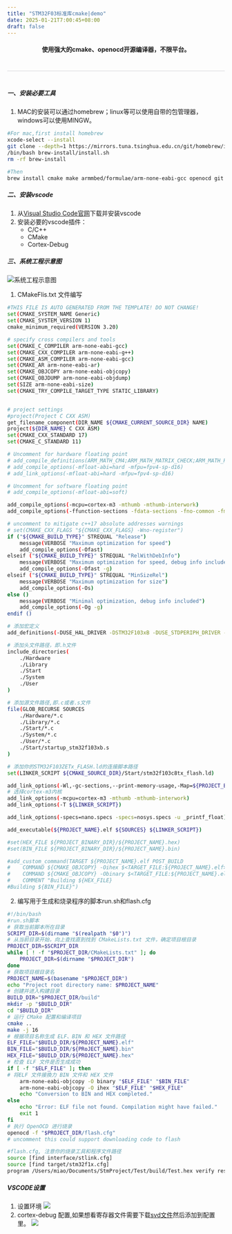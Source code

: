 ```yaml
---
title: "STM32F03标准库cmake|demo"
date: 2025-01-21T7:00:45+08:00
draft: false
---
```


<style>
.apple-divider {
    border: none;
    height: 1px;
    background: #d2d2d7;
    margin: 2.5rem auto;
    max-width: 980px;
}
</style> 

#### <div style="text-align: center;"> 使用强大的cmake、openocd开源编译器，不限平台。</div>
<hr class="apple-divider">

##### 一、安装必要工具 
1. MAC的安装可以通过homebrew；linux等可以使用自带的包管理器，windows可以使用MINGW。
```bash
#For mac,first install homebrew 
xcode-select --install 
git clone --depth=1 https://mirrors.tuna.tsinghua.edu.cn/git/homebrew/install.git brew-install
/bin/bash brew-install/install.sh
rm -rf brew-install
```
```bash
#Then
brew install cmake make armmbed/formulae/arm-none-eabi-gcc openocd git 
```
##### 二、安装vscode
1. 从[Visual Studio Code官网](https://code.visualstudio.com/)下载并安装vscode
2. 安装必要的vscode插件：
    - C/C++
    - CMake
    - Cortex-Debug
##### 三、系统工程示意图
![系统工程示意图](https://pisces.now.cc/d/BQACAgUAAxkDAAOEZ49h08GanaUAAZKv9RO_g5z4K9lQAAJzFAACJwl4VGL7TMIYHgaGNgQ)
1. CMakeFlis.txt 文件编写
```bash
#THIS FILE IS AUTO GENERATED FROM THE TEMPLATE! DO NOT CHANGE!
set(CMAKE_SYSTEM_NAME Generic)
set(CMAKE_SYSTEM_VERSION 1)
cmake_minimum_required(VERSION 3.20)

# specify cross compilers and tools
set(CMAKE_C_COMPILER arm-none-eabi-gcc)
set(CMAKE_CXX_COMPILER arm-none-eabi-g++)
set(CMAKE_ASM_COMPILER arm-none-eabi-gcc)
set(CMAKE_AR arm-none-eabi-ar)
set(CMAKE_OBJCOPY arm-none-eabi-objcopy)
set(CMAKE_OBJDUMP arm-none-eabi-objdump)
set(SIZE arm-none-eabi-size)
set(CMAKE_TRY_COMPILE_TARGET_TYPE STATIC_LIBRARY)


# project settings
#project(Project C CXX ASM)
get_filename_component(DIR_NAME ${CMAKE_CURRENT_SOURCE_DIR} NAME)
project(${DIR_NAME} C CXX ASM)
set(CMAKE_CXX_STANDARD 17)
set(CMAKE_C_STANDARD 11)

# Uncomment for hardware floating point
# add_compile_definitions(ARM_MATH_CM4;ARM_MATH_MATRIX_CHECK;ARM_MATH_ROUNDING)
# add_compile_options(-mfloat-abi=hard -mfpu=fpv4-sp-d16)
# add_link_options(-mfloat-abi=hard -mfpu=fpv4-sp-d16)

# Uncomment for software floating point
# add_compile_options(-mfloat-abi=soft)

add_compile_options(-mcpu=cortex-m3 -mthumb -mthumb-interwork)
add_compile_options(-ffunction-sections -fdata-sections -fno-common -fmessage-length=0)

# uncomment to mitigate c++17 absolute addresses warnings
# set(CMAKE_CXX_FLAGS "${CMAKE_CXX_FLAGS} -Wno-register")
if ("${CMAKE_BUILD_TYPE}" STREQUAL "Release")
    message(VERBOSE "Maximum optimization for speed")
    add_compile_options(-Ofast)
elseif ("${CMAKE_BUILD_TYPE}" STREQUAL "RelWithDebInfo")
    message(VERBOSE "Maximum optimization for speed, debug info included")
    add_compile_options(-Ofast -g)
elseif ("${CMAKE_BUILD_TYPE}" STREQUAL "MinSizeRel")
    message(VERBOSE "Maximum optimization for size")
    add_compile_options(-Os)
else ()
    message(VERBOSE "Minimal optimization, debug info included")
    add_compile_options(-Og -g)
endif ()

# 添加宏定义
add_definitions(-DUSE_HAL_DRIVER -DSTM32F103xB -DUSE_STDPERIPH_DRIVER -DSTM32F10X_MD)

# 添加头文件路径，即.h文件
include_directories(
    ./Hardware 
    ./Library 
    ./Start 
    ./System 
    ./User
)

# 添加源文件路径,即.c或者.s文件
file(GLOB_RECURSE SOURCES 
    ./Hardware/*.c
    ./Library/*.c
    ./Start/*.c
    ./System/*.c
    ./User/*.c
    ./Start/startup_stm32f103xb.s
)

# 添加你的STM32F103ZETx_FLASH.ld的连接脚本路径
set(LINKER_SCRIPT ${CMAKE_SOURCE_DIR}/Start/stm32f103c8tx_flash.ld)

add_link_options(-Wl,-gc-sections,--print-memory-usage,-Map=${PROJECT_BINARY_DIR}/${PROJECT_NAME}.map)
# 选择cortex-m3内核
add_link_options(-mcpu=cortex-m3 -mthumb -mthumb-interwork)
add_link_options(-T ${LINKER_SCRIPT})

add_link_options(-specs=nano.specs -specs=nosys.specs -u _printf_float)

add_executable(${PROJECT_NAME}.elf ${SOURCES} ${LINKER_SCRIPT})

#set(HEX_FILE ${PROJECT_BINARY_DIR}/${PROJECT_NAME}.hex)
#set(BIN_FILE ${PROJECT_BINARY_DIR}/${PROJECT_NAME}.bin)

#add_custom_command(TARGET ${PROJECT_NAME}.elf POST_BUILD
#    COMMAND ${CMAKE_OBJCOPY} -Oihex $<TARGET_FILE:${PROJECT_NAME}.elf> ${HEX_FILE}
#    COMMAND ${CMAKE_OBJCOPY} -Obinary $<TARGET_FILE:${PROJECT_NAME}.elf> ${BIN_FILE}
#    COMMENT "Building ${HEX_FILE}
#Building ${BIN_FILE}")

```
2. 编写用于生成和烧录程序的脚本run.sh和flash.cfg
```bash
#!/bin/bash
#run.sh脚本
# 获取当前脚本所在目录
SCRIPT_DIR=$(dirname "$(realpath "$0")")
# 从当前目录开始，向上查找直到找到 CMakeLists.txt 文件，确定项目根目录
PROJECT_DIR=$SCRIPT_DIR
while [ ! -f "$PROJECT_DIR/CMakeLists.txt" ]; do
    PROJECT_DIR=$(dirname "$PROJECT_DIR")
done
# 获取项目根目录名
PROJECT_NAME=$(basename "$PROJECT_DIR")
echo "Project root directory name: $PROJECT_NAME"
# 创建并进入构建目录
BUILD_DIR="$PROJECT_DIR/build"
mkdir -p "$BUILD_DIR"
cd "$BUILD_DIR"
# 运行 CMake 配置和编译项目
cmake ..
make -j 16
# 根据项目名称生成 ELF、BIN 和 HEX 文件路径
ELF_FILE="$BUILD_DIR/${PROJECT_NAME}.elf"
BIN_FILE="$BUILD_DIR/${PRoJECT_NAME}.bin"
HEX_FILE="$BUILD_DIR/${PROJECT_NAME}.hex"
# 检查 ELF 文件是否生成成功
if [ -f "$ELF_FILE" ]; then
# 将ELF 文件接換力 BIN 文件和 HEX 文件
    arm-none-eabi-objcopy -O binary "$ELF_FILE" "$BIN_FILE" 
    arm-none-eabi-objcopy -O ihex "$ELF_FILE" "$HEX_FILE"
    echo "Conversion to BIN and HEX completed."
else
    echo "Error: ELF file not found. Compilation might have failed."
    exit 1
fi
# 执行 OpenOCD 进行烧录
openocd -f "$PROJECT_DIR/flash.cfg"
# uncomment this could support downloading code to flash
```
```bash
#flash.cfg, 注意你的烧录工具和程序文件路径
source [find interface/stlink.cfg]
source [find target/stm32f1x.cfg]
program /Users/miao/Documents/StmProject/Test/build/Test.hex verify reset exit
```
##### VSCODE设置
1. 设置环境
![](https://pisces.now.cc/d/BQACAgUAAxkDAAOFZ4-XrMQm74Dpy_XZ5cJgGU2YQNcAAuEUAAInCXhUyQSeQlJLGxI2BA)
2. cortex-debug 配置,如果想看寄存器文件需要下载[svd文件](https://www.st.com/content/st_com/en/search.html#)然后添加到配置里。
![](https://pisces.now.cc/d/BQACAgUAAxkDAAOGZ4-Yt3_R1ftMS0tfRt9AMx8rRx8AAuYUAAInCXhUcf7Ou8U9fwABNgQ)
